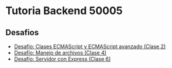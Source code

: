 # Tutoria Backend 50005

## Desafios
- [Desafío: Clases ECMAScript y ECMAScript avanzado (Clase 2)](https://github.com/jp-quintana/tutoria-backend-50005/tree/main/desafio-clase-2)
- [Desafío: Manejo de archivos (Clase 4)](https://github.com/jp-quintana/tutoria-backend-50005/tree/main/desafio-clase-4)
- [Desafío: Servidor con Express (Clase 6)](https://github.com/jp-quintana/tutoria-backend-50005/tree/main/desafio-clase-6)
